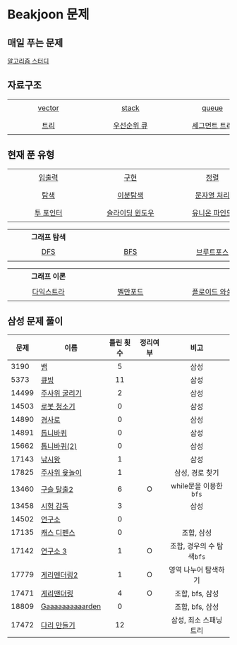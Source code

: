 # Beakjoon 문제

## 매일 푸는 문제

[알고리즘 스터디](everyday.md)

## 자료구조

<table>
    <tr align="center"> 
        <td width="170px" nowrap height="40"> <a href="vector/">vector</a> </td> 
        <td width="170px" nowrap height="40"> <a href="stack/">stack </td>
        <td width="170px" nowrap height="40"> <a href="queue/">queue </td> 
        <td width="170px" nowrap height="40"> <a href="set/">set </td>
        <td width="170px" nowrap height="40"> <a href="map/">map </td>
    </tr>
    <tr align="center"> 
        <td width="170px" nowrap height="40"> <a href="트리/">트리</a> </td> 
        <td width="170px" nowrap height="40"> <a href="우선순위%20큐/">우선순위 큐 </td>
        <td width="170px" nowrap height="40"> <a href="세그먼트%20트리/">세그먼트 트리 </td> 
        <td width="170px" nowrap height="40"> <a href="BST/">BST(이진 탐색 트리) </td>
        <td width="170px" nowrap height="40"> <a href="트라이/">트라이 </td>
    </tr>
</table>

## 현재 푼 유형
<table>
    <tr align="center"> 
        <td width="170px" nowrap height="40"> <a href="입출력/">입출력</a> </td> 
        <td width="170px" nowrap height="40"> <a href="구현/">구현</td>
        <td width="170px" nowrap height="40"> <a href="정렬/">정렬</td> 
        <td width="170px" nowrap height="40"> <a href="수학/">수학</td>
        <td width="170px" nowrap height="40"> <a href="비트마스크">비트마스크</td>
    </tr>
    <tr align="center"> 
        <td width="170px" nowrap height="40"> <a href="탐색/">탐색</a> </td> 
        <td width="170px" nowrap height="40"> <a href="이분%20탐색">이분탐색</td>
        <td width="170px" nowrap height="40"> <a href="문자열처리/">문자열 처리</td> 
        <td width="170px" nowrap height="40"> <a href="다이나믹%20프로그래밍/">다이나믹 프로그래밍</td>
        <td width="170px" nowrap height="40"> <a href="그리디/"> 그리디 </td>
    </tr>
    <tr align="center"> 
        <td width="170px" nowrap height="40"> <a href="투포인터">투 포인터</a></td> 
        <td width="170px" nowrap height="40"> <a href="슬라이딩%20윈도우/">슬라이딩 윈도우</td>
        <td width="170px" nowrap height="40"> <a href="유니온%20파인드">유니온 파인드</td> 
        <td width="170px" nowrap height="40"> <a href="#"></td>
        <td width="170px" nowrap height="40"> <a href="#"></td>
    </tr>
</table>

<table>
    <th>그래프 탐색</th>
    <tr align="center"> 
        <td width="170px" nowrap height="40"> <a href="dfs/">DFS</a> </td> 
        <td width="170px" nowrap height="40"> <a href="bfs/">BFS </td>
        <td width="170px" nowrap height="40"> <a href="브루트포스/">브루트포스 </td> 
        <td width="170px" nowrap height="40"> <a href="백트래킹/">백트래킹 </td>
        <td width="170px" nowrap height="40"> <a href="시뮬레이션/">시뮬레이션 </td>
    </tr>
</table>

<table>
    <th>그래프 이론</th>
    <tr align="center"> 
        <td width="170px" nowrap height="40"> <a href="다익스트라/">다익스트라 </td>
        <td width="170px" nowrap height="40"> <a href="벨만포드/">벨만포드 </td> 
        <td width="170px" nowrap height="40"> <a href="플로이드%20와샬/">플로이드 와샬 </td>
        <td width="170px" nowrap height="40"> <a href="최소%20스패닝%20트리/">최소 스패닝 트리 </td>
        <td width="170px" nowrap height="40"> </td>
    </tr>    
</table>
      

## 삼성 문제 풀이
| 문제    | 이름                                      | 틀린 횟수 | 정리여부  |        비고         |
| ----- | --------------------------------------- | :---: | :---: | :---------------: |
| 3190  | [뱀](시뮬레이션/3190/README.md)               |   5   |       |        삼성         |
| 5373  | [큐빙](시뮬레이션/5373/README.md)              |  11   |       |        삼성         |
| 14499 | [주사위 굴리기](시뮬레이션/14499/README.md)        |   2   |       |        삼성         |
| 14503 | [로봇 청소기](시뮬레이션/14503/README.md)         |   0   |       |        삼성         |
| 14890 | [경사로](시뮬레이션/14890/README.md)            |   0   |       |        삼성         |
| 14891 | [톱니바퀴](시뮬레이션/14891/README.md)           |   0   |       |        삼성         |
| 15662 | [톱니바퀴(2)](시뮬레이션/15662/README.md)        |   0   |       |        삼성         |
| 17143 | [낚시왕](시뮬레이션/17143/README.md)            |   1   |       |        삼성         |
| 17825 | [주사위 윷놀이](시뮬레이션/17825/README.md)        |   1   |       |     삼성, 경로 찾기     |
| 13460 | [구슬 탈출2](브루트포스/13460/README.md)         |   6   |   O   | while문을 이용한 `bfs` |
| 13458 | [시험 감독](시뮬레이션/13458/README.md)          |   3   |       |        삼성         |
| 14502 | [연구소](브루트포스/14502/README.md)            |   0   |       |                   |
| 17135 | [캐스 디펜스](시뮬레이션/17135/README.md)         |   0   |       |      조합, 삼성       |
| 17142 | [연구소 3](브루트포스/17142/README.md)          |   1   |   O   | 조합, 경우의 수 탐색`bfs` |
| 17779 | [게리멘더링2](브루트포스/17779/README.md)         |   1   |   O   |    영역 나누어 탐색하기    |
| 17471 | [게리맨더링](bfs/17471/)                     |   4   |   O   |    조합, bfs, 삼성    |
| 18809 | [Gaaaaaaaaaarden](bfs/18809/)           |   0   |       |    조합, bfs, 삼성    |
| 17472 | [다리 만들기](최소%20스패닝%20트리/17472/README.md) |  12   |       |   삼성, 최소 스패닝 트리   |